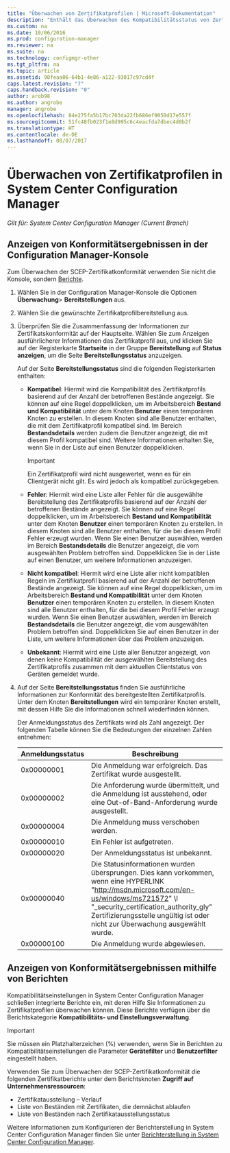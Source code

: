 ```yaml
---
title: "Überwachen von Zertifikatprofilen | Microsoft-Dokumentation"
description: "Enthält das Überwachen des Kompatibilitätsstatus von Zertifikatprofilen in System Center Configuration Manager."
ms.custom: na
ms.date: 10/06/2016
ms.prod: configuration-manager
ms.reviewer: na
ms.suite: na
ms.technology: configmgr-other
ms.tgt_pltfrm: na
ms.topic: article
ms.assetid: 98feaa06-64b1-4e86-a122-93017c97cd4f
caps.latest.revision: "7"
caps.handback.revision: "0"
author: arob98
ms.author: angrobe
manager: angrobe
ms.openlocfilehash: 84e275fa5b17bc703da22fb686ef9050d17e557f
ms.sourcegitcommit: 51fc48fb023f1e8d995c6c4eacfda7dbec4d0b2f
ms.translationtype: HT
ms.contentlocale: de-DE
ms.lasthandoff: 08/07/2017
---
```

# <a name="how-to-monitor-certificate-profiles-in-system-center-configuration-manager"></a>Überwachen von Zertifikatprofilen in System Center Configuration Manager

*Gilt für: System Center Configuration Manager (Current Branch)*


##  <a name="view-compliance-results-in-the-configuration-manager-console"></a>Anzeigen von Konformitätsergebnissen in der Configuration Manager-Konsole  

Zum Überwachen der SCEP-Zertifikatkonformität verwenden Sie nicht die Konsole, sondern [Berichte](#view-compliance-results-by-using-reports). 

1.  Wählen Sie in der Configuration Manager-Konsole die Optionen **Überwachung**>  **Bereitstellungen** aus.  

3.  Wählen Sie die gewünschte Zertifikatprofilbereitstellung aus.  

4.  Überprüfen Sie die Zusammenfassung der Informationen zur Zertifikatskonformität auf der Hauptseite. Wählen Sie zum Anzeigen ausführlicherer Informationen das Zertifikatprofil aus, und klicken Sie auf der Registerkarte **Startseite** in der Gruppe **Bereitstellung** auf **Status anzeigen**, um die Seite **Bereitstellungsstatus** anzuzeigen.  

     Auf der Seite **Bereitstellungsstatus** sind die folgenden Registerkarten enthalten:  

    -   **Kompatibel**: Hiermit wird die Kompatibilität des Zertifikatprofils basierend auf der Anzahl der betroffenen Bestände angezeigt. Sie können auf eine Regel doppelklicken, um im Arbeitsbereich **Bestand und Kompatibilität** unter dem Knoten **Benutzer** einen temporären Knoten zu erstellen. In diesem Knoten sind alle Benutzer enthalten, die mit dem Zertifikatprofil kompatibel sind. Im Bereich **Bestandsdetails** werden zudem die Benutzer angezeigt, die mit diesem Profil kompatibel sind. Weitere Informationen erhalten Sie, wenn Sie in der Liste auf einen Benutzer doppelklicken.  

        > [!IMPORTANT]  
        >  Ein Zertifikatprofil wird nicht ausgewertet, wenn es für ein Clientgerät nicht gilt. Es wird jedoch als kompatibel zurückgegeben.  

    -   **Fehler**: Hiermit wird eine Liste aller Fehler für die ausgewählte Bereitstellung des Zertifikatprofils basierend auf der Anzahl der betroffenen Bestände angezeigt. Sie können auf eine Regel doppelklicken, um im Arbeitsbereich **Bestand und Kompatibilität** unter dem Knoten **Benutzer** einen temporären Knoten zu erstellen. In diesem Knoten sind alle Benutzer enthalten, für die bei diesem Profil Fehler erzeugt wurden. Wenn Sie einen Benutzer auswählen, werden im Bereich **Bestandsdetails** die Benutzer angezeigt, die vom ausgewählten Problem betroffen sind. Doppelklicken Sie in der Liste auf einen Benutzer, um weitere Informationen anzuzeigen.  

    -   **Nicht kompatibel**: Hiermit wird eine Liste aller nicht kompatiblen Regeln im Zertifikatprofil basierend auf der Anzahl der betroffenen Bestände angezeigt. Sie können auf eine Regel doppelklicken, um im Arbeitsbereich **Bestand und Kompatibilität** unter dem Knoten **Benutzer** einen temporären Knoten zu erstellen. In diesem Knoten sind alle Benutzer enthalten, für die bei diesem Profil Fehler erzeugt wurden. Wenn Sie einen Benutzer auswählen, werden im Bereich **Bestandsdetails** die Benutzer angezeigt, die vom ausgewählten Problem betroffen sind. Doppelklicken Sie auf einen Benutzer in der Liste, um weitere Informationen über das Problem anzuzeigen.  

    -   **Unbekannt**: Hiermit wird eine Liste aller Benutzer angezeigt, von denen keine Kompatibilität der ausgewählten Bereitstellung des Zertifikatprofils zusammen mit dem aktuellen Clientstatus von Geräten gemeldet wurde.  

5.  Auf der Seite **Bereitstellungsstatus** finden Sie ausführliche Informationen zur Konformität des bereitgestellten Zertifikatprofils. Unter dem Knoten **Bereitstellungen** wird ein temporärer Knoten erstellt, mit dessen Hilfe Sie die Informationen schnell wiederfinden können.  

     Der Anmeldungsstatus des Zertifikats wird als Zahl angezeigt. Der folgenden Tabelle können Sie die Bedeutungen der einzelnen Zahlen entnehmen:  

    |Anmeldungsstatus|Beschreibung|  
    |-----------------------|-----------------|  
    |0x00000001|Die Anmeldung war erfolgreich. Das Zertifikat wurde ausgestellt.|  
    |0x00000002|Die Anforderung wurde übermittelt, und die Anmeldung ist ausstehend, oder eine Out-of-Band-Anforderung wurde ausgestellt.|  
    |0x00000004|Die Anmeldung muss verschoben werden.|  
    |0x00000010|Ein Fehler ist aufgetreten.|  
    |0x00000020|Der Anmeldungsstatus ist unbekannt.|  
    |0x00000040|Die Statusinformationen wurden übersprungen. Dies kann vorkommen, wenn eine HYPERLINK "http://msdn.microsoft.com/en-us/windows/ms721572" \l "_security_certification_authority_gly" Zertifizierungsstelle ungültig ist oder nicht zur Überwachung ausgewählt wurde.|  
    |0x00000100|Die Anmeldung wurde abgewiesen.|  

##  <a name="view-compliance-results-by-using-reports"></a>Anzeigen von Konformitätsergebnissen mithilfe von Berichten

 Kompatibilitätseinstellungen in System Center Configuration Manager schließen integrierte Berichte ein, mit deren Hilfe Sie Informationen zu Zertifikatprofilen überwachen können. Diese Berichte verfügen über die Berichtskategorie **Kompatibilitäts- und Einstellungsverwaltung**.  

> [!IMPORTANT]  
>  Sie müssen ein Platzhalterzeichen (%) verwenden, wenn Sie in Berichten zu Kompatibilitätseinstellungen die Parameter **Gerätefilter** und **Benutzerfilter** eingestellt haben.  

Verwenden Sie zum Überwachen der SCEP-Zertifikatkonformität die folgenden Zertifikatberichte unter dem Berichtsknoten **Zugriff auf Unternehmensressourcen**:  

 -   Zertifikatausstellung – Verlauf  
 -   Liste von Beständen mit Zertifikaten, die demnächst ablaufen  
 -   Liste von Beständen nach Zertifikatausstellungsstatus  



 Weitere Informationen zum Konfigurieren der Berichterstellung in System Center Configuration Manager finden Sie unter [Berichterstellung in System Center Configuration Manager](../../core/servers/manage/reporting.md).  
